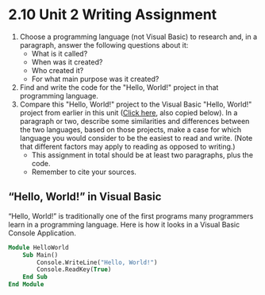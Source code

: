 # 2.10 Unit 2 Writing Assignment

1. Choose a programming language (not Visual Basic) to research and, in a paragraph, answer the following questions about it:
	* What is it called?
	* When was it created?
	* Who created it?
	* For what main purpose was it created?
2. Find and write the code for the "Hello, World!" project in that programming language.
3. Compare this "Hello, World!" project to the Visual Basic "Hello, World!" project from earlier in this unit ([Click here](4_SystemConsole.md), also copied below). In a paragraph or two, describe some similarities and differences between the two languages, based on those projects, make a case for which language you would consider to be the easiest to read and write. (Note that different factors may apply to reading as opposed to writing.)
	* This assignment in total should be at least two paragraphs, plus the code.
	* Remember to cite your sources.

## “Hello, World!” in Visual Basic
“Hello, World!” is traditionally one of the first programs many programmers learn in a programming language. Here is how it looks in a Visual Basic Console Application.

```vb
Module HelloWorld
    Sub Main()
        Console.WriteLine("Hello, World!")
        Console.ReadKey(True)
    End Sub
End Module
```